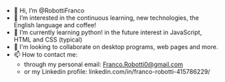 - 👋 Hi, I’m @RobottiFranco
- 👀 I’m interested in the continuous learning, new technologies, the English language and coffee!
- 🌱 I’m currently learning python! in the future interest in JavaScript, HTML and CSS (typical)
- 💞️ I'm looking to collaborate on desktop programs, web pages and more.
- 📫 How to contact me: 
    - through my personal email: Franco.Robotti0@gmail.com
    - or my Linkedin profile: linkedin.com/in/franco-robotti-415786229/
